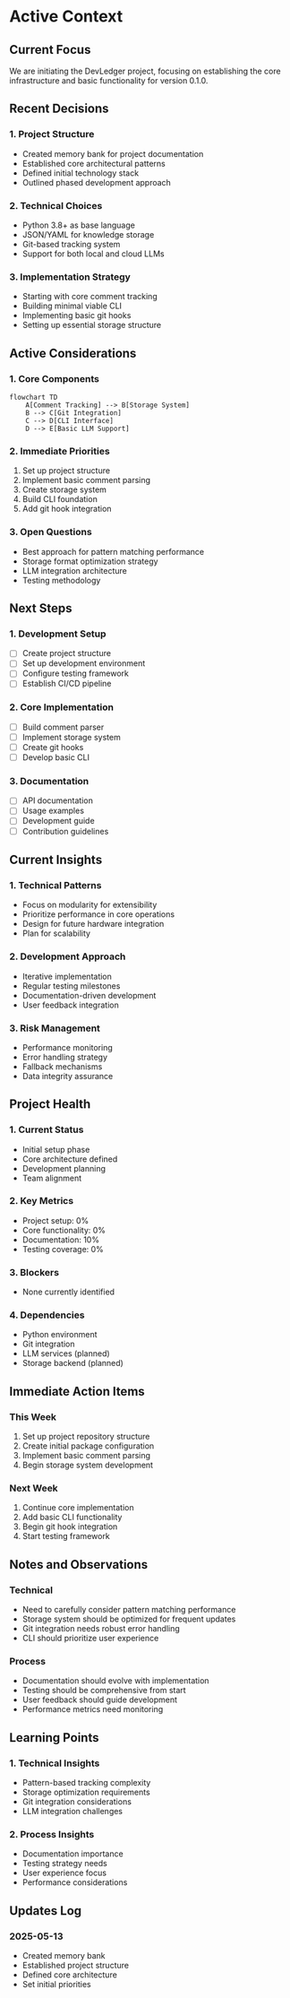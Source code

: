 # Active Context

## Current Focus
We are initiating the DevLedger project, focusing on establishing the core infrastructure and basic functionality for version 0.1.0.

## Recent Decisions

### 1. Project Structure
- Created memory bank for project documentation
- Established core architectural patterns
- Defined initial technology stack
- Outlined phased development approach

### 2. Technical Choices
- Python 3.8+ as base language
- JSON/YAML for knowledge storage
- Git-based tracking system
- Support for both local and cloud LLMs

### 3. Implementation Strategy
- Starting with core comment tracking
- Building minimal viable CLI
- Implementing basic git hooks
- Setting up essential storage structure

## Active Considerations

### 1. Core Components
```mermaid
flowchart TD
    A[Comment Tracking] --> B[Storage System]
    B --> C[Git Integration]
    C --> D[CLI Interface]
    D --> E[Basic LLM Support]
```

### 2. Immediate Priorities
1. Set up project structure
2. Implement basic comment parsing
3. Create storage system
4. Build CLI foundation
5. Add git hook integration

### 3. Open Questions
- Best approach for pattern matching performance
- Storage format optimization strategy
- LLM integration architecture
- Testing methodology

## Next Steps

### 1. Development Setup
- [ ] Create project structure
- [ ] Set up development environment
- [ ] Configure testing framework
- [ ] Establish CI/CD pipeline

### 2. Core Implementation
- [ ] Build comment parser
- [ ] Implement storage system
- [ ] Create git hooks
- [ ] Develop basic CLI

### 3. Documentation
- [ ] API documentation
- [ ] Usage examples
- [ ] Development guide
- [ ] Contribution guidelines

## Current Insights

### 1. Technical Patterns
- Focus on modularity for extensibility
- Prioritize performance in core operations
- Design for future hardware integration
- Plan for scalability

### 2. Development Approach
- Iterative implementation
- Regular testing milestones
- Documentation-driven development
- User feedback integration

### 3. Risk Management
- Performance monitoring
- Error handling strategy
- Fallback mechanisms
- Data integrity assurance

## Project Health

### 1. Current Status
- Initial setup phase
- Core architecture defined
- Development planning
- Team alignment

### 2. Key Metrics
- Project setup: 0%
- Core functionality: 0%
- Documentation: 10%
- Testing coverage: 0%

### 3. Blockers
- None currently identified

### 4. Dependencies
- Python environment
- Git integration
- LLM services (planned)
- Storage backend (planned)

## Immediate Action Items

### This Week
1. Set up project repository structure
2. Create initial package configuration
3. Implement basic comment parsing
4. Begin storage system development

### Next Week
1. Continue core implementation
2. Add basic CLI functionality
3. Begin git hook integration
4. Start testing framework

## Notes and Observations

### Technical
- Need to carefully consider pattern matching performance
- Storage system should be optimized for frequent updates
- Git integration needs robust error handling
- CLI should prioritize user experience

### Process
- Documentation should evolve with implementation
- Testing should be comprehensive from start
- User feedback should guide development
- Performance metrics need monitoring

## Learning Points

### 1. Technical Insights
- Pattern-based tracking complexity
- Storage optimization requirements
- Git integration considerations
- LLM integration challenges

### 2. Process Insights
- Documentation importance
- Testing strategy needs
- User experience focus
- Performance considerations

## Updates Log

### 2025-05-13
- Created memory bank
- Established project structure
- Defined core architecture
- Set initial priorities